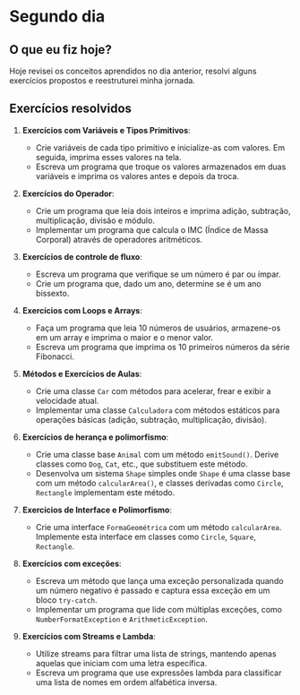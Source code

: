 # Segundo dia

## O que eu fiz hoje?
Hoje revisei os conceitos aprendidos no dia anterior, resolvi alguns exercícios propostos e reestruturei minha jornada.

## Exercícios resolvidos
1. **Exercícios com Variáveis ​​e Tipos Primitivos**:
   - Crie variáveis ​​de cada tipo primitivo e inicialize-as com valores. Em seguida, imprima esses valores na tela.
   - Escreva um programa que troque os valores armazenados em duas variáveis ​​e imprima os valores antes e depois da troca.

2. **Exercícios do Operador**:
   - Crie um programa que leia dois inteiros e imprima adição, subtração, multiplicação, divisão e módulo.
   - Implementar um programa que calcula o IMC (Índice de Massa Corporal) através de operadores aritméticos.

3. **Exercícios de controle de fluxo**:
   - Escreva um programa que verifique se um número é par ou ímpar.
   - Crie um programa que, dado um ano, determine se é um ano bissexto.

4. **Exercícios com Loops e Arrays**:
   - Faça um programa que leia 10 números de usuários, armazene-os em um array e imprima o maior e o menor valor.
   - Escreva um programa que imprima os 10 primeiros números da série Fibonacci.

5. **Métodos e Exercícios de Aulas**:
   - Crie uma classe `Car` com métodos para acelerar, frear e exibir a velocidade atual.
   - Implementar uma classe `Calculadora` com métodos estáticos para operações básicas (adição, subtração, multiplicação, divisão).

6. **Exercícios de herança e polimorfismo**:
   - Crie uma classe base `Animal` com um método `emitSound()`. Derive classes como `Dog`, `Cat`, etc., que substituem este método.
   - Desenvolva um sistema `Shape` simples onde `Shape` é uma classe base com um método `calcularArea()`, e classes derivadas como `Circle`, `Rectangle` implementam este método.

7. **Exercícios de Interface e Polimorfismo**:
   - Crie uma interface `FormaGeométrica` com um método `calcularArea`. Implemente esta interface em classes como `Circle`, `Square`, `Rectangle`.

8. **Exercícios com exceções**:
   - Escreva um método que lança uma exceção personalizada quando um número negativo é passado e captura essa exceção em um bloco `try-catch`.
   - Implementar um programa que lide com múltiplas exceções, como `NumberFormatException` e `ArithmeticException`.

9. **Exercícios com Streams e Lambda**:
   - Utilize streams para filtrar uma lista de strings, mantendo apenas aquelas que iniciam com uma letra específica.
   - Escreva um programa que use expressões lambda para classificar uma lista de nomes em ordem alfabética inversa.